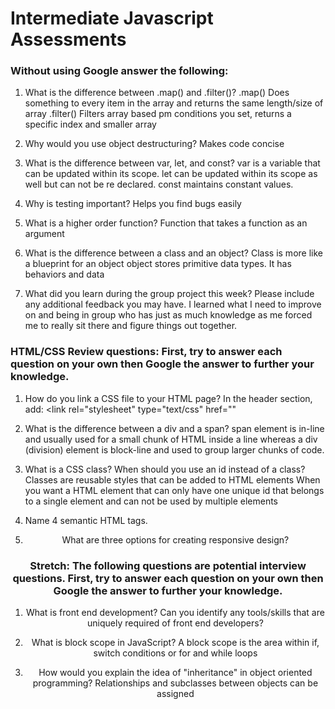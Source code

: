 # Intermediate Javascript Assessments

### Without using Google answer the following:

1. What is the difference between .map() and .filter()?
.map() Does something to every item in the array and returns the same length/size of array
.filter() Filters array based pm conditions you set, returns a specific index and smaller array

2. Why would you use object destructuring?
Makes code concise

3. What is the difference between var, let, and const?
var is a variable that can be updated within its scope. 
let can be updated within its scope as well but can not be re declared.
const maintains constant values. 


4. Why is testing important?
Helps you find bugs easily 

5. What is a higher order function?
Function that takes a function as an argument 

6. What is the difference between a class and an object?
Class is more like a blueprint for an object
object stores primitive data types. It has behaviors and data 

7. What did you learn during the group project this week? Please include any additional feedback you may have.
I learned what I need to improve on and being in group who has just as much knowledge as me forced me to really sit there and 
figure things out together. 

### HTML/CSS Review questions: First, try to answer each question on your own then Google the answer to further your knowledge.

1. How do you link a CSS file to your HTML page?
In the header section, add: <link rel="stylesheet" type="text/css" href=""

2. What is the difference between a div and a span?
 span element is in-line and usually used for a small chunk of HTML inside a line 
whereas a div (division) element is block-line and used to group larger chunks of code.

3. What is a CSS class? When should you use an id instead of a class?
Classes are reusable styles that can be added to HTML elements
When you want a HTML element that can only have one unique id that belongs to a single element and can not be used
by multiple elements 
4. Name 4 semantic HTML tags.
<form>
<table>
<header>
<footer>

5. What are three options for creating responsive design?



### Stretch: The following questions are potential interview questions. First, try to answer each question on your own then Google the answer to further your knowledge.

1. What is front end development? Can you identify any tools/skills that are uniquely required of front end developers?

2. What is block scope in JavaScript?
A block scope is the area within if, switch conditions or for and while loops

3. How would you explain the idea of "inheritance" in object oriented programming?
Relationships and subclasses between objects can be assigned